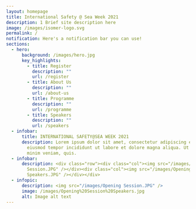 ```yaml
---
layout: homepage
title: International Safety @ Sea Week 2021
description: 1 Brief site description here
image: /images/isomer-logo.svg
permalink: /
notification: Here's a notification bar you can use!
sections:
  - hero:
      background: /images/hero.jpg
      key_highlights:
        - title: Register
          description: ""
          url: /register
        - title: About Us
          description: ""
          url: /about-us
        - title: Programme
          description: ""
          url: /programme
        - title: Speakers
          description: ""
          url: /speakers
  - infobar:
      title: INTERNATIONAL SAFETY@SEA WEEK 2021
      description: Lorem ipsum dolor sit amet, consectetur adipiscing elit, sed do
        eiusmod tempor incididunt ut labore et dolore magna aliqua. Ut enim ad
        minim veniam, quis.
  - infobar:
      description: <div class="row"><div class="col"><img src="/images/Opening
        Session.JPG" /></div><div class="col"><img src="/images/Opening Session
        Speakers.JPG" /></div></div>
  - infopic:
      description: <img src="/images/Opening Session.JPG" />
      image: /images/Opening%20Session%20Speakers.jpg
      alt: Image alt text
---
```

